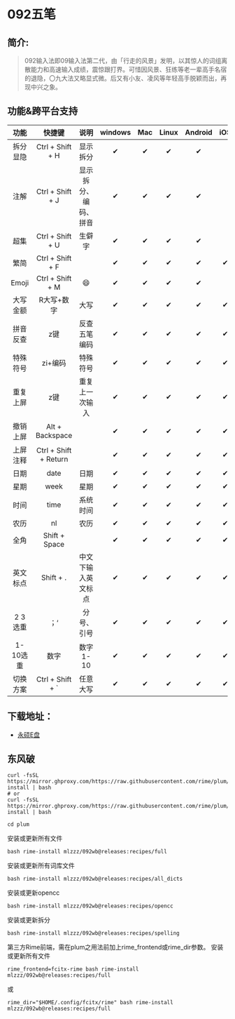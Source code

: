 # 092五笔

## 简介:
>092输入法即09输入法第二代，由「行走的风景」发明，以其惊人的词组离散能力和高速输入成绩，震惊跟打界。可惜因风景、狂练等老一辈高手名宿的退隐，〇九大法又略显式微。后又有小友、凌风等年轻高手脱颖而出，再现中兴之象。
## 功能&跨平台支持
|功能|快捷键|说明|windows|Mac|Linux|Android|iOS|
|:----:|:----:|:----:|:----:|:----:|:----:|:----:|:----:|
|拆分显隐|Ctrl + Shift + H|显示拆分|✔|✔|✔|✔|
|注解|Ctrl + Shift + J|显示拆分、编码、拼音|✔|✔|✔|✔|
|超集|Ctrl + Shift + U|生僻字|✔|✔|✔|✔|
|繁简|Ctrl + Shift + F||✔|✔|✔|✔|✔|
|Emoji|Ctrl + Shift + M|:smile:|✔|✔|✔|✔|
|大写金额|R大写+数字|大写|✔|✔|✔|✔|✔|
|拼音反查|z键|反查五笔编码|✔|✔|✔|✔|✔|
|特殊符号|zi+编码|特殊符号|✔|✔|✔|✔|✔|
|重复上屏|z键|重复上一次输入|✔|✔|✔|✔|✔|
|撤销上屏|Alt + Backspace||✔|✔|✔|✔|✔|
|上屏注释|Ctrl + Shift + Return||✔|✔|✔|✔|✔|
|日期|date|日期|✔|✔|✔|✔|✔|
|星期|week|星期|✔|✔|✔|✔|✔|
|时间|time|系统时间|✔|✔|✔|✔|✔|
|农历|nl|农历|✔|✔|✔|✔|✔|
|全角|Shift + Space||✔|✔|✔|✔|✔|
|英文标点|Shift + .|中文下输入英文标点|✔|✔|✔|✔|✔|
|2 3选重|；‘|分号、引号|✔|✔|✔|✔|✔|
|1-10选重|数字|数字1-10|✔|✔|✔|✔|✔|
|切换方案|Ctrl + Shift + `|任意大写|✔|✔|✔|✔|✔|

## 下载地址：
 + [永硕E盘](http://092wb.ys168.com/)

## 东风破
```shell
curl -fsSL https://mirror.ghproxy.com/https://raw.githubusercontent.com/rime/plum/master/rime-install | bash
# or
curl -fsSL https://mirror.ghproxy.com/https://raw.githubusercontent.com/rime/plum/master/rime-install | bash
```

```shell
cd plum
```

安装或更新所有文件
```shell
bash rime-install mlzzz/092wb@releases:recipes/full
```

安装或更新所有词库文件
```shell
bash rime-install mlzzz/092wb@releases:recipes/all_dicts
```

安装或更新opencc
```shell
bash rime-install mlzzz/092wb@releases:recipes/opencc
```

安装或更新拆分
```shell
bash rime-install mlzzz/092wb@releases:recipes/spelling
```

第三方Rime前端，需在plum之用法前加上rime_frontend或rime_dir参数。 安装或更新所有文件
```shell
rime_frontend=fcitx-rime bash rime-install mlzzz/092wb@releases:recipes/full
```

或
```shell
rime_dir="$HOME/.config/fcitx/rime" bash rime-install mlzzz/092wb@releases:recipes/full
```

